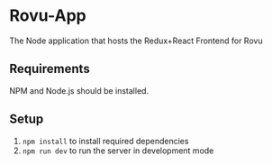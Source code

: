 Rovu-App
========

The Node application that hosts the Redux+React Frontend for Rovu

Requirements
------------
NPM and Node.js should be installed.

Setup
-----
1. `npm install` to install required dependencies
2. `npm run dev` to run the server in development mode

